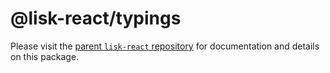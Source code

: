 # @lisk-react/typings

Please visit the [parent `lisk-react` repository](https://github.com/endrohq/lisk-react) for documentation and details on this package.
